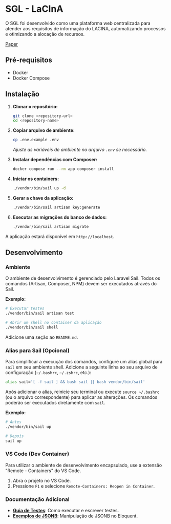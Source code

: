 # SGL - LaCInA

O SGL foi desenvolvido como uma plataforma web centralizada para atender aos requisitos de informação do LACINA, automatizando processos e otimizando a alocação de recursos.

[Paper](https://drive.google.com/file/d/1DGJ1X8XbEowwcvHyeO0IlEcSHr7eRtOD/view?usp=sharing)

## Pré-requisitos

- Docker
- Docker Compose

## Instalação

1.  **Clonar o repositório:**

    ```bash
    git clone <repository-url>
    cd <repository-name>
    ```

2.  **Copiar arquivo de ambiente:**

    ```bash
    cp .env.example .env
    ```

    _Ajuste as variáveis de ambiente no arquivo `.env` se necessário._

3.  **Instalar dependências com Composer:**

    ```bash
    docker compose run --rm app composer install
    ```

4.  **Iniciar os containers:**

    ```bash
    ./vendor/bin/sail up -d
    ```

5.  **Gerar a chave da aplicação:**

    ```bash
    ./vendor/bin/sail artisan key:generate
    ```

6.  **Executar as migrações do banco de dados:**

    ```bash
    ./vendor/bin/sail artisan migrate
    ```

A aplicação estará disponível em `http://localhost`.

## Desenvolvimento

### Ambiente

O ambiente de desenvolvimento é gerenciado pelo Laravel Sail. Todos os comandos (Artisan, Composer, NPM) devem ser executados através do Sail.

**Exemplo:**

```bash
# Executar testes
./vendor/bin/sail artisan test

# Abrir um shell no container da aplicação
./vendor/bin/sail shell
```

Adicione uma seção ao `README.md`.

### Alias para Sail (Opcional)

Para simplificar a execução dos comandos, configure um alias global para `sail` em seu ambiente shell. Adicione a seguinte linha ao seu arquivo de configuração (`~/.bashrc`, `~/.zshrc`, etc.):

```bash
alias sail='[ -f sail ] && bash sail || bash vendor/bin/sail'
```

Após adicionar o alias, reinicie seu terminal ou execute `source ~/.bashrc` (ou o arquivo correspondente) para aplicar as alterações. Os comandos poderão ser executados diretamente com `sail`.

**Exemplo:**

```bash
# Antes
./vendor/bin/sail up

# Depois
sail up
```

### VS Code (Dev Container)

Para utilizar o ambiente de desenvolvimento encapsulado, use a extensão "Remote - Containers" do VS Code.

1.  Abra o projeto no VS Code.
2.  Pressione `F1` e selecione `Remote-Containers: Reopen in Container`.

### Documentação Adicional

- **[Guia de Testes](https://www.google.com/search?q=docs/testing.md)**: Como executar e escrever testes.
- **[Exemplos de JSONB](https://www.google.com/search?q=docs/examples/jsonb_examples.php)**: Manipulação de JSONB no Eloquent.
